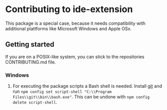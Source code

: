 # Contributing to ide-extension

This package is a special case, because it needs compatibility with additional plattforms like Microsoft Windows and Apple OSx.

## Getting started

If you are on a POSIX-like system, you can stick to the repositories CONTRIBUTING.md file.

### Windows

1. For executing the package scripts a Bash shell is needed. Install [git](https://git-scm.com/) and run `npm config set script-shell "C:\\Program Files\\git\\bin\\bash.exe"`. This can be undone with `npm config delete script-shell`.